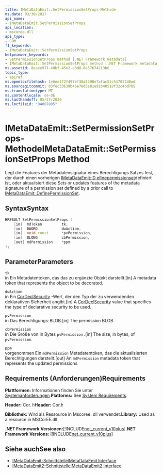 ```yaml
---
title: IMetaDataEmit::SetPermissionSetProps-Methode
ms.date: 03/30/2017
api_name:
- IMetaDataEmit.SetPermissionSetProps
api_location:
- mscoree.dll
api_type:
- COM
f1_keywords:
- IMetaDataEmit::SetPermissionSetProps
helpviewer_keywords:
- SetPermissionSetProps method [.NET Framework metadata]
- IMetaDataEmit::SetPermissionSetProps method [.NET Framework metadata]
ms.assetid: 8eaee971-40bf-45e2-a3d8-6e57674213b6
topic_type:
- apiref
ms.openlocfilehash: 1e6ee1f2f497ef30a5390e7afac55c54705248ed
ms.sourcegitcommit: 03fec33630b46e78d5e81e91b40518f32c4bd7b5
ms.translationtype: MT
ms.contentlocale: de-DE
ms.lasthandoff: 05/27/2020
ms.locfileid: "84007805"
---
```

# <a name="imetadataemitsetpermissionsetprops-method"></a><span data-ttu-id="b6d53-102">IMetaDataEmit::SetPermissionSetProps-Methode</span><span class="sxs-lookup"><span data-stu-id="b6d53-102">IMetaDataEmit::SetPermissionSetProps Method</span></span>
<span data-ttu-id="b6d53-103">Legt die Features der Metadatensignatur eines Berechtigungs Satzes fest, der durch einen vorherigen [IMetaDataEmit::D efinepermissionset](imetadataemit-definepermissionset-method.md)definiert ist, oder aktualisiert diese.</span><span class="sxs-lookup"><span data-stu-id="b6d53-103">Sets or updates features of the metadata signature of a permission set defined by a prior call to [IMetaDataEmit::DefinePermissionSet](imetadataemit-definepermissionset-method.md).</span></span>  
  
## <a name="syntax"></a><span data-ttu-id="b6d53-104">Syntax</span><span class="sxs-lookup"><span data-stu-id="b6d53-104">Syntax</span></span>  
  
```cpp  
HRESULT SetPermissionSetProps (
    [in]  mdToken         tk,
    [in]  DWORD           dwAction,
    [in]  void const      *pvPermission,
    [in]  ULONG           cbPermission,
    [out] mdPermission    *ppm
);  
```  
  
## <a name="parameters"></a><span data-ttu-id="b6d53-105">Parameter</span><span class="sxs-lookup"><span data-stu-id="b6d53-105">Parameters</span></span>  
 `tk`  
 <span data-ttu-id="b6d53-106">in Ein Metadatentoken, das das zu ergänzte Objekt darstellt.</span><span class="sxs-lookup"><span data-stu-id="b6d53-106">[in] A metadata token that represents the object to be decorated.</span></span>  
  
 `dwAction`  
 <span data-ttu-id="b6d53-107">in Ein [CorDeclSecurity](cordeclsecurity-enumeration.md) -Wert, der den Typ der zu verwendenden deklarativen Sicherheit angibt.</span><span class="sxs-lookup"><span data-stu-id="b6d53-107">[in] A [CorDeclSecurity](cordeclsecurity-enumeration.md) value that specifies the type of declarative security to be used.</span></span>  
  
 `pvPermission`  
 <span data-ttu-id="b6d53-108">in Das Berechtigungs-BLOB.</span><span class="sxs-lookup"><span data-stu-id="b6d53-108">[in] The permission BLOB.</span></span>  
  
 `cbPermission`  
 <span data-ttu-id="b6d53-109">in Die Größe von in Bytes `pvPermission` .</span><span class="sxs-lookup"><span data-stu-id="b6d53-109">[in] The size, in bytes, of `pvPermission`.</span></span>  
  
 `ppm`  
 <span data-ttu-id="b6d53-110">vorgenommen Ein `mdPermission` Metadatentoken, das die aktualisierten Berechtigungen darstellt.</span><span class="sxs-lookup"><span data-stu-id="b6d53-110">[out] An `mdPermission` metadata token that represents the updated permissions.</span></span>  
  
## <a name="requirements"></a><span data-ttu-id="b6d53-111">Requirements (Anforderungen)</span><span class="sxs-lookup"><span data-stu-id="b6d53-111">Requirements</span></span>  
 <span data-ttu-id="b6d53-112">**Plattformen:** Informationen finden Sie unter [Systemanforderungen](../../get-started/system-requirements.md).</span><span class="sxs-lookup"><span data-stu-id="b6d53-112">**Platforms:** See [System Requirements](../../get-started/system-requirements.md).</span></span>  
  
 <span data-ttu-id="b6d53-113">**Header:** Cor. h</span><span class="sxs-lookup"><span data-stu-id="b6d53-113">**Header:** Cor.h</span></span>  
  
 <span data-ttu-id="b6d53-114">**Bibliothek:** Wird als Ressource in Mscoree. dll verwendet.</span><span class="sxs-lookup"><span data-stu-id="b6d53-114">**Library:** Used as a resource in MSCorEE.dll</span></span>  
  
 <span data-ttu-id="b6d53-115">**.NET Framework Versionen:**[!INCLUDE[net_current_v10plus](../../../../includes/net-current-v10plus-md.md)]</span><span class="sxs-lookup"><span data-stu-id="b6d53-115">**.NET Framework Versions:** [!INCLUDE[net_current_v10plus](../../../../includes/net-current-v10plus-md.md)]</span></span>  
  
## <a name="see-also"></a><span data-ttu-id="b6d53-116">Siehe auch</span><span class="sxs-lookup"><span data-stu-id="b6d53-116">See also</span></span>

- [<span data-ttu-id="b6d53-117">IMetaDataEmit-Schnittstelle</span><span class="sxs-lookup"><span data-stu-id="b6d53-117">IMetaDataEmit Interface</span></span>](imetadataemit-interface.md)
- [<span data-ttu-id="b6d53-118">IMetaDataEmit2-Schnittstelle</span><span class="sxs-lookup"><span data-stu-id="b6d53-118">IMetaDataEmit2 Interface</span></span>](imetadataemit2-interface.md)
